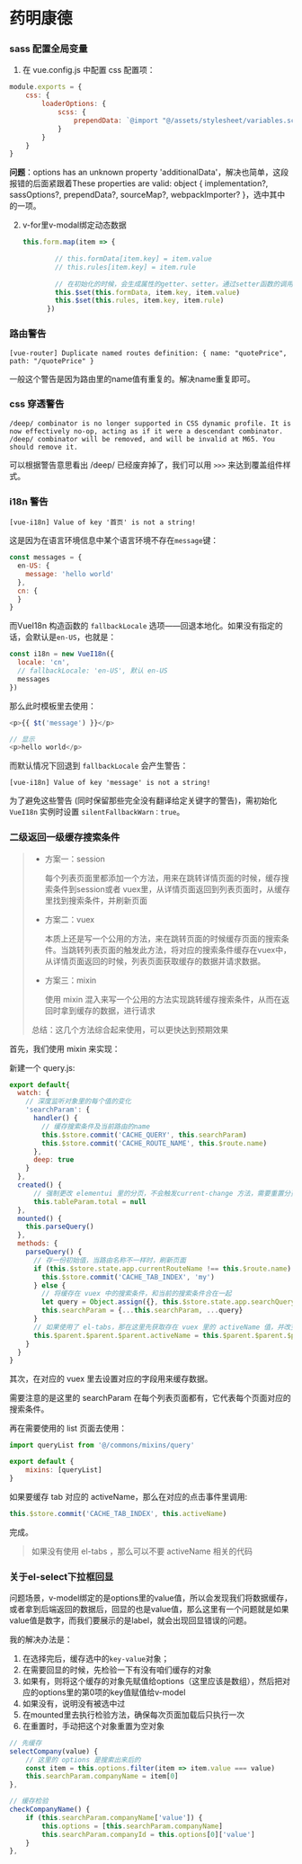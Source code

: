 # 药明康德

### sass 配置全局变量

1. 在 vue.config.js 中配置 css 配置项：

```javascript
module.exports = {
    css: {
        loaderOptions: {
            scss: {
                prependData: `@import "@/assets/stylesheet/variables.scss";`
            }
        }
    }
}
```

**问题**：options has an unknown property 'additionalData'，解决也简单，这段报错的后面紧跟着These properties are valid:  object { implementation?, sassOptions?, prependData?, sourceMap?, webpackImporter? }，选中其中的一项。

2. v-for里v-modal绑定动态数据

   ```javascript
   this.form.map(item => {
       
           // this.formData[item.key] = item.value
           // this.rules[item.key] = item.rule
       
           // 在初始化的时候，会生成属性的getter、setter。通过setter函数的调用，从而触发组件更新。而直接赋值，并没有setter函数的触发
           this.$set(this.formData, item.key, item.value)
           this.$set(this.rules, item.key, item.rule)
         })
   ```


### 路由警告

`[vue-router] Duplicate named routes definition: { name: "quotePrice", path: "/quotePrice" }`

一般这个警告是因为路由里的name值有重复的。解决name重复即可。

### css 穿透警告

`/deep/ combinator is no longer supported in CSS dynamic profile. It is now effectively no-op, acting as if it were a descendant combinator. /deep/ combinator will be removed, and will be invalid at M65. You should remove it.`

可以根据警告意思看出 /deep/ 已经废弃掉了，我们可以用 `>>>`  来达到覆盖组件样式。

### i18n 警告

`[vue-i18n] Value of key '首页' is not a string!`

这是因为在语言环境信息中某个语言环境不存在`message`键：

```javascript
const messages = {
  en-US: {
    message: 'hello world'
  },
  cn: {
  }
}
```

而VueI18n 构造函数的 `fallbackLocale` 选项——回退本地化。如果没有指定的话，会默认是`en-US`，也就是：

```javascript
const i18n = new VueI18n({
  locale: 'cn',
  // fallbackLocale: 'en-US', 默认 en-US
  messages
})
```

那么此时模板里去使用：

```javascript
<p>{{ $t('message') }}</p>

// 显示
<p>hello world</p>
```

而默认情况下回退到 `fallbackLocale` 会产生警告：

`[vue-i18n] Value of key 'message' is not a string!`

为了避免这些警告 (同时保留那些完全没有翻译给定关键字的警告)，需初始化 `VueI18n` 实例时设置 `silentFallbackWarn：true`。

### 二级返回一级缓存搜索条件

> - 方案一：session
>
>    每个列表页面里都添加一个方法，用来在跳转详情页面的时候，缓存搜索条件到session或者 vuex里，从详情页面返回到列表页面时，从缓存里找到搜索条件，并刷新页面
>
> - 方案二：vuex
>
>     本质上还是写一个公用的方法，来在跳转页面的时候缓存页面的搜索条件。当跳转列表页面的触发此方法，将对应的搜索条件缓存在vuex中，从详情页面返回的时候，列表页面获取缓存的数据并请求数据。
>
> - 方案三：mixin
>
>     使用 mixin 混入来写一个公用的方法实现跳转缓存搜索条件，从而在返回时拿到缓存的数据，进行请求
>
> 总结：这几个方法综合起来使用，可以更快达到预期效果

首先，我们使用 mixin 来实现：

新建一个 query.js:

```javascript
export default{
  watch: {
    // 深度监听对象里的每个值的变化
    'searchParam': {
      handler() {
        // 缓存搜索条件及当前路由的name
        this.$store.commit('CACHE_QUERY', this.searchParam)
        this.$store.commit('CACHE_ROUTE_NAME', this.$route.name)
      },
      deep: true
    }
  },
  created() {
      // 强制更改 elementui 里的分页，不会触发current-change 方法，需要重置分页总数为 Null 后，重新渲染分页
      this.tableParam.total = null
  },
  mounted() {
    this.parseQuery()
  },
  methods: {
    parseQuery() {
      // 存一份初始值，当路由名称不一样时，刷新页面
      if (this.$store.state.app.currentRouteName !== this.$route.name) {
        this.$store.commit('CACHE_TAB_INDEX', 'my')
      } else {
        // 将缓存在 vuex 中的搜索条件，和当前的搜索条件合在一起
        let query = Object.assign({}, this.$store.state.app.searchQuery)
        this.searchParam = {...this.searchParam, ...query}
      }
      // 如果使用了 el-tabs，那在这里先获取存在 vuex 里的 activeName 值，并改变选中项
      this.$parent.$parent.$parent.activeName = this.$parent.$parent.$parent.activeName && this.$store.state.app.currentTabIndex
    }
  }
}
```

其次，在对应的 vuex 里去设置对应的字段用来缓存数据。

需要注意的是这里的 searchParam 在每个列表页面都有，它代表每个页面对应的搜索条件。

再在需要使用的 list 页面去使用：

```javascript
import queryList from '@/commons/mixins/query'

export default {
    mixins: [queryList]
}
```

如果要缓存 tab 对应的 activeName，那么在对应的点击事件里调用:

```javascript
this.$store.commit('CACHE_TAB_INDEX', this.activeName)
```

完成。

> 如果没有使用 el-tabs ，那么可以不要 activeName 相关的代码

### 关于el-select下拉框回显

问题场景，v-model绑定的是options里的value值，所以会发现我们将数据缓存，或者拿到后端返回的数据后，回显的也是value值，那么这里有一个问题就是如果value值是数字，而我们要展示的是label，就会出现回显错误的问题。

我的解决办法是：

1. 在选择完后，缓存选中的`key-value`对象；
2. 在需要回显的时候，先检验一下有没有咱们缓存的对象
3. 如果有，则将这个缓存的对象先赋值给options（这里应该是数组），然后把对应的options里的第0项的key值赋值给v-model
4. 如果没有，说明没有被选中过
5. 在mounted里去执行检验方法，确保每次页面加载后只执行一次
6. 在重置时，手动把这个对象重置为空对象

```javascript
// 先缓存
selectCompany(value) {
    // 这里的 options 是搜索出来后的
    const item = this.options.filter(item => item.value === value)
    this.searchParam.companyName = item[0]
},

// 缓存检验
checkCompanyName() {
    if (this.searchParam.companyName['value']) {
        this.options = [this.searchParam.companyName]
        this.searchParam.companyId = this.options[0]['value']
    }
},
```

